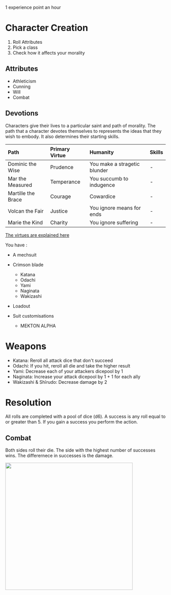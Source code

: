 




1 experience point an hour

# Character Creation

1. Roll Attributes
2. Pick a class
3. Check how it affects your morality

## Attributes

- Athleticism
- Cunning
- Will
- Combat

## Devotions

Characters give their lives to a particular saint and path of morality. The path that a character devotes themselves to represents the ideas that they wish to embody. It also determines their starting skills.

|Path|Primary Virtue|Humanity|Skills|
|:-|:-|:-|:-|
|Dominic the Wise|Prudence|You make a stragetic blunder|-|
|Mar the Measured|Temperance|You succumb to indugence|-|
|Martille the Brace|Courage|Cowardice|-|
|Volcan the Fair|Justice|You ignore means for ends|-|
|Marie the Kind|Charity|You ignore suffering|-|

[The virtues are explained here](lore.md)

You have :
- A mechsuit
- Crimson blade
  - Katana
  - Odachi
  - Yami
  - Naginata
  - Wakizashi

- Loadout
- Suit customisations
  - MEKTON ALPHA

# Weapons

- Katana: Reroll all attack dice that don't succeed
- Odachi: If you hit, reroll all die and take the higher result
- Yami: Decrease each of your attackers dicepool by 1
- Naginata: Increase your attack dicepool by 1 + 1 for each ally
- Wakizashi & Shīrudo: Decrease damage by 2

# Resolution

All rolls are completed with a pool of dice (d6). A success is any roll equal to or greater than 5. If you gain a success you perform the action.

## Combat

Both sides roll their die. The side with the highest number of successes wins. The differernece in successes is the damage.



<img src="https://cdna.artstation.com/p/assets/images/images/021/319/432/large/deiv-calviz-david-villegas-jaeger-philippines-carabao.jpg?1571219781" width="400">
